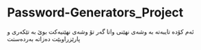 # Password-Generators_Project
ئەم کۆدە تایبەتە بە وشەی نهێنی واتا گەر تۆ وشەی نهێنیەکت بوێ بە تێکەری و پارێزراوبێت دەزاتە بەردەستت 
